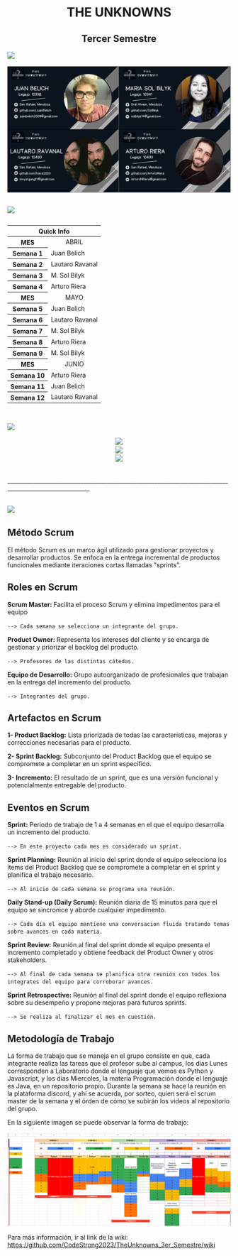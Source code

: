 <h1 align="center">THE UNKNOWNS</h1>
<h2 align="center">Tercer Semestre</h2>

<p align="left">
<img src="https://readme-typing-svg.herokuapp.com/?lines=Integrantes+del+grupo+:&center=true&width=360&height=30">
</p>

<img src="https://github.com/CodeStrong2023/TheUnknowns_3er_Semestre/blob/Final/photo-collage.png.png?raw=true">

<table>
<caption> <p align="left">
<img src="https://readme-typing-svg.herokuapp.com/?lines=Scrum+Master+De+La+Semana+:&center=true&width=360&height=30">
</p> </caption>
<thead>
<tr>
<th colspan="2">Quick Info</th>
</tr>
</thead>
<tbody>
<tr><th scope='row'> MES </th><td align="center"> ABRIL </td></tr>
<tr><th scope='row'>Semana 1</th><td> Juan Belich</td></tr>
<tr><th scope='row'>Semana 2</th><td> Lautaro Ravanal </td></tr>
<tr><th scope='row'>Semana 3</th><td> M. Sol Bilyk </td></tr>
<tr><th scope='row'>Semana 4</th><td> Arturo Riera </td></tr>
<tr><th scope='row'> MES </th><td align="center"> MAYO </td></tr>
<tr><th scope='row'>Semana 5</th><td> Juan Belich </td></tr>
<tr><th scope='row'>Semana 6</th><td> Lautaro Ravanal </td></tr>
<tr><th scope='row'>Semana 7</th><td> M. Sol Bilyk </td></tr>
<tr><th scope='row'>Semana 8</th><td> Arturo Riera </td></tr>
<tr><th scope='row'>Semana 9</th><td> M. Sol Bilyk </td></tr>
<tr><th scope='row'> MES </th><td align="center"> JUNIO </td></tr>
<tr><th scope='row'>Semana 10</th><td> Arturo Riera </td></tr>
<tr><th scope='row'>Semana 11</th><td> Juan Belich </td></tr>
<tr><th scope='row'>Semana 12</th><td> Lautaro Ravanal </td></tr>
</tbody>
</table>
<br>

<p align="left">
<img src="https://readme-typing-svg.herokuapp.com/?lines=Lenguajes+que+usamos+:&center=true&width=360&height=30">
</p>

<p align="center">
  <a href="https://skillicons.dev">
    <img src="https://skillicons.dev/icons?i=java,python,javascript,html,css" />
    <br>
    <img src="https://skillicons.dev/icons?i=git,github,docker,mysql,mongo" />
    <br>
    <img src="https://skillicons.dev/icons?i=pycharm,vscode,postgres,django,kotlin" />
  </a>
</p>

<br>
___________________________________________________________________________________________________________
<br>
<br>
<p align="left">
<img src="https://readme-typing-svg.herokuapp.com/?lines=Forma+de+trabajo+:&center=true&width=360&height=30">
</p>
<p> <h2>Método Scrum</h2>
El método Scrum es un marco ágil utilizado para gestionar proyectos y desarrollar productos. Se enfoca en la entrega incremental de productos funcionales mediante iteraciones cortas llamadas "sprints".
<h2>Roles en Scrum</h2>
<p><strong>Scrum Master: </strong>Facilita el proceso Scrum y elimina impedimentos para el equipo

`--> Cada semana se selecciona un integrante del grupo.`

<strong>Product Owner:</strong> Representa los intereses del cliente y se encarga de gestionar y priorizar el backlog del producto.  

`--> Profesores de las distintas cátedas.`

<strong>Equipo de Desarrollo:</strong> Grupo autoorganizado de profesionales que trabajan en la entrega del incremento del producto.

`--> Integrantes del grupo.`

<h2>Artefactos en Scrum</h2>

<strong>1- Product Backlog:</strong> Lista priorizada de todas las características, mejoras y correcciones necesarias para el producto.

<strong>2- Sprint Backlog:</strong> Subconjunto del Product Backlog que el equipo se compromete a completar en un sprint específico.

<strong>3- Incremento:</strong> El resultado de un sprint, que es una versión funcional y potencialmente entregable del producto.

<h2>Eventos en Scrum</h2>

<strong>Sprint:</strong>  Periodo de trabajo de 1 a 4 semanas en el que el equipo desarrolla un incremento del producto.

`--> En este proyecto cada mes es considerado un sprint.`

<strong>Sprint Planning:</strong> Reunión al inicio del sprint donde el equipo selecciona los ítems del Product Backlog que se compromete a completar en el sprint y planifica el trabajo necesario.

`--> Al inicio de cada semana se programa una reunión.`

<strong>Daily Stand-up (Daily Scrum):</strong> Reunión diaria de 15 minutos para que el equipo se sincronice y aborde cualquier impedimento.

`--> Cada día el equipo mantiene una conversacion fluida tratando temas sobre avances en cada materia.`

<strong>Sprint Review:</strong> Reunión al final del sprint donde el equipo presenta el incremento completado y obtiene feedback del Product Owner y otros stakeholders.

`--> Al final de cada semana se planifica otra reunión con todos los integrates del equipo para corroborar avances.`

<strong>Sprint Retrospective:</strong> Reunión al final del sprint donde el equipo reflexiona sobre su desempeño y propone mejoras para futuros sprints.

`--> Se realiza al finalizar el mes en cuestión.`
</p>

<h2>Metodología de Trabajo </h2>

La forma de trabajo que se maneja en el grupo consiste en que, cada integrante realiza las tareas que el profesor sube al campus, los dias Lunes corresponden a Laboratorio donde el lenguaje que vemos es Python y Javascript, y los dias Miercoles, la materia Programación donde el lenguaje es Java, en un repositorio propio. 
Durante la semana se hace la reunión en la plataforma discord, y ahí se acuerda, por sorteo, quien será el scrum master de la semana y el órden de cómo se subirán los videos al repositorio del grupo.  

En la siguiente imagen se puede observar la forma de trabajo:

<img src="https://github.com/CodeStrong2023/TheUnknowns_3er_Semestre/blob/Final/Tabla%20de%20scrum%20master.png?raw=true">

 Para más información, ir al link de la wiki: https://github.com/CodeStrong2023/TheUnknowns_3er_Semestre/wiki

  


